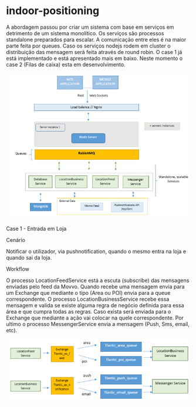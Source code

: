 indoor-positioning
==================

A abordagem passou por criar um sistema com base em serviços em detrimento de um sistema monolítico.
Os serviços são processos standalone preparados para escalar. A comunicação entre eles é na maior parte feita por queues. Caso os serviços nodejs rodem em cluster o distribuição das mensagem será feita através de round robin.
O case 1 já está implementado e está apresentado mais em baixo. Neste momento o case 2 (Filas de caixa) esta em desenvolvimento.

![ScreenShot](https://raw.githubusercontent.com/Tlantic/indoor-positioning/master/resources/image003.png?token=792124__eyJzY29wZSI6IlJhd0Jsb2I6VGxhbnRpYy9pbmRvb3ItcG9zaXRpb25pbmcvbWFzdGVyL3Jlc291cmNlcy9pbWFnZTAwMy5wbmciLCJleHBpcmVzIjoxNDA1NDMxMTczfQ%3D%3D--d53af7cc8d21f9be1f36d03a84f33ce162ffd79e)

Case 1 - Entrada em Loja
 
Cenário
 
Notificar o utilizador, via pushnotification, quando o mesmo entra na loja e quando sai da loja.
 
Workflow
 
O processo LocationFeedService está a escuta (subscribe) das mensagens enviadas pelo feed da Movvo. Quando recebe uma mensagem envia para um Exchange que mediante o tipo (Area ou POI) envia para a queue correspondente. O processo LocationBusinessService recebe essa mensagem e valida se existe alguma regra de negócio definida para essa área e que cumpra todas as regras. Caso exista será enviada para o Exchange que mediante a ação vai colocar na quele correspondente. Por ultimo o processo MessengerService envia a mensagem (Push, Sms, email, etc).

![ScreenShot](https://raw.githubusercontent.com/Tlantic/indoor-positioning/master/resources/image004.png?token=792124__eyJzY29wZSI6IlJhd0Jsb2I6VGxhbnRpYy9pbmRvb3ItcG9zaXRpb25pbmcvbWFzdGVyL3Jlc291cmNlcy9pbWFnZTAwNC5wbmciLCJleHBpcmVzIjoxNDA1NDMyMjA5fQ%3D%3D--ffebcd664625c9a647bd02f7dd4bbce6f13b1708)